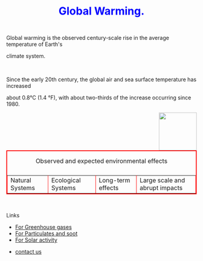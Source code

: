 <html>


<head>

<title>Global Warming</title>

</head>


<body link = "green" alink = "green" vlink ="green">

<h1 align = "center">

<font color = "blue" style="arial">

Global Warming.

</font></h1>


<br>Global warming is the observed century-scale rise in the average temperature of Earth's

climate system.

<br>

Since the early 20th century, the global air and sea surface temperature has increased

about 0.8°C (1.4 °F), with about two-thirds of the increase occurring since 1980.


<IMG src = "warming.png" height = "100" width ="100" align = "right">


<table align = "center" cellpadding="10" bordercolor = "red" width="80%"  border="2">

<caption>

Observed and expected environmental effects

</caption>


<tr>


<td valign=middle>Natural Systems</td>

<td valign=middle>Ecological Systems</td>

<td valign=middle>Long-term effects</td>

<td valign=middle>Large scale and abrupt impacts</td>


</tr>


</table>


<br>


Links

<ul>

<li><A href = "one.html">For Greenhouse gases</A></li>

<li><A href = "two.html">For Particulates and soot</A></li>

<li><A href = "three.html">For Solar activity</A></li>

<li>

<A href = "mailto : abc@xyz.com">contact us</A>

</li>

</ul>


</body>


</html>
